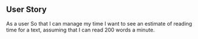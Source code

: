 ## User Story

As a user
So that I can manage my time
I want to see an estimate of reading time for a text, assuming that I can read 200 words a minute.